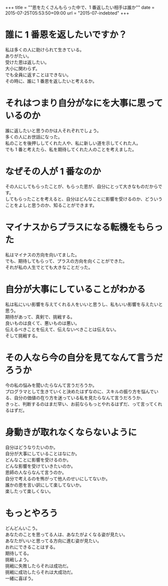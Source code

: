 +++
title = ""恩をたくさんもらった中で、1 番返したい相手は誰か""
date = 2015-07-25T05:53:50+09:00
url = "2015-07-indebted"
+++

誰に 1 番恩を返したいですか？
===
私は多くの人に助けられて生きている。  
ありがたい。  
受けた恩は返したい。  
大小に関わらず。  
でも全員に返すことはできない。  
その時に、誰に 1 番恩を返したいと考えるか。

それはつまり自分がなにを大事に思っているのか
===
誰に返したいと思うのかは人それぞれでしょう。  
多くの人にお世話になった。  
私のことを後押ししてくれた人や、私に新しい道を示してくれた人。  
でも 1 番と考えたら、私を期待してくれた人のことを考えました。

なぜその人が 1 番なのか
===
その人にしてもらったことが、もらった恩が、自分にとって大きなものだからです。  
してもらったことを考えると、自分はどんなことに影響を受けるのか、どういうことをよしと思うのか、知ることができます。

マイナスからプラスになる転機をもらった
===
私はマイナスの方向を向いてました。  
でも、期待してもらって、プラスの方向を向くことができた。  
それが私の人生でとても大きなことだった。

自分が大事にしていることがわかる
===
私は私にいい影響を与えてくれる人をいいと思うし、私もいい影響を与えたいと思う。  
期待があって、真剣で、挑戦する。  
良いものは良くて、悪いものは悪い。  
伝えるべきことを伝えて、伝えないべきことは伝えない。  
そして挑戦する。

その人なら今の自分を見てなんて言うだろうか
===
今の私の悩みを聞いたらなんて言うだろうか。  
プログラマとして生きていくと決めたはずなのに、スキルの振り方を悩んでいる、自分の価値の在り方を迷っている私を見たらなんて言うだろうか、  
きっと、判断するのはまだ早い、お前ならもっとやれるはずだ、って言ってくれるはずだ。

身動きが取れなくならないように
===
自分はどうなりたいのか。  
自分が大事にしていることはなにか。  
どんなことに影響を受けるのか。  
どんな影響を受けていきたいのか。  
恩師の人ならなんて言うのか。  
自分で考えるのを怖がって他人のせいにしてないか。  
誰かの恩を言い訳にして楽してないか。  
楽したって楽しくない。

もっとやろう
===
どんどんいこう。  
あなたのことを思ってる人は、あなたがよくなる姿が見たい。  
あなたがいいと思ってる方向に進む姿が見たい。  
おれにできることはする。  
期待してる。  
挑戦しよう。  
挑戦に失敗したらそれは成功だ。  
挑戦に成功したらそれは大成功だ。  
一緒に喜ぼう。
